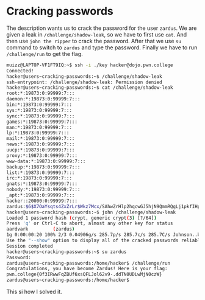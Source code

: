 # Cracking passwords

The description wants us to crack the password for the user `zardus`.
We are given a leak in `/challenge/shadow-leak`, so we have to first use `cat`.
And then use `john the ripper` to crack the password.
After that we use `su` command to switch to `zardus` and type the password.
Finally we have to run `/challenge/run` to get the flag.

```bash
muizz@LAPTOP-VF1FT9IQ:~$ ssh -i ./key hacker@dojo.pwn.college
Connected!
hacker@users~cracking-passwords:~$ /challenge/shadow-leak
ssh-entrypoint: /challenge/shadow-leak: Permission denied
hacker@users~cracking-passwords:~$ cat /challenge/shadow-leak
root:*:19873:0:99999:7:::
daemon:*:19873:0:99999:7:::
bin:*:19873:0:99999:7:::
sys:*:19873:0:99999:7:::
sync:*:19873:0:99999:7:::
games:*:19873:0:99999:7:::
man:*:19873:0:99999:7:::
lp:*:19873:0:99999:7:::
mail:*:19873:0:99999:7:::
news:*:19873:0:99999:7:::
uucp:*:19873:0:99999:7:::
proxy:*:19873:0:99999:7:::
www-data:*:19873:0:99999:7:::
backup:*:19873:0:99999:7:::
list:*:19873:0:99999:7:::
irc:*:19873:0:99999:7:::
gnats:*:19873:0:99999:7:::
nobody:*:19873:0:99999:7:::
_apt:*:19873:0:99999:7:::
hacker::20000:0:99999:7:::
zardus:$6$X7OaYsqts4ZxZrLr$Wkz7Mcx/SAhwZrHlp2hqcwGJ5hjN9QmmRQgLj1pkfIHpE6GX7APiolQHs701teqwCP6wavv8IOfGCXT4J66Hk.:20012:0:99999:7:::
hacker@users~cracking-passwords:~$ john /challenge/shadow-leak
Loaded 1 password hash (crypt, generic crypt(3) [?/64])
Press 'q' or Ctrl-C to abort, almost any other key for status
aardvark         (zardus)
1g 0:00:00:20 100% 2/3 0.04906g/s 285.7p/s 285.7c/s 285.7C/s Johnson..buzz
Use the "--show" option to display all of the cracked passwords reliably
Session completed
hacker@users~cracking-passwords:~$ su zardus
Password:
zardus@users~cracking-passwords:/home/hacker$ /challenge/run
Congratulations, you have become Zardus! Here is your flag:
pwn.college{0f3IRwwFqZBUf6xsQFLJol62v9-.ddTN0UDLwMjN0czW}
zardus@users~cracking-passwords:/home/hacker$
```

This si how I solved it.
